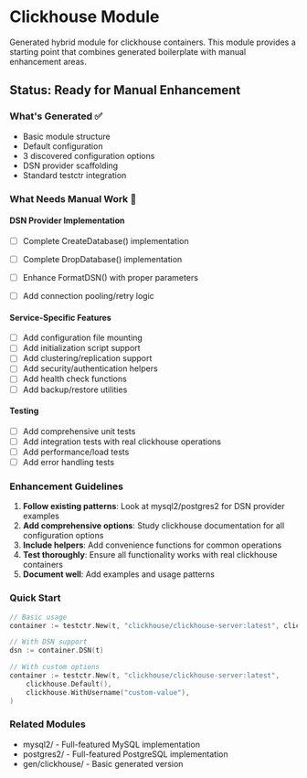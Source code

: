 # Clickhouse Module

Generated hybrid module for clickhouse containers. This module provides a starting point that combines generated boilerplate with manual enhancement areas.

## Status: Ready for Manual Enhancement

### What's Generated ✅
- Basic module structure
- Default configuration
- 3 discovered configuration options
- DSN provider scaffolding
- Standard testctr integration

### What Needs Manual Work 🔨

#### DSN Provider Implementation
- [ ] Complete CreateDatabase() implementation
- [ ] Complete DropDatabase() implementation  
- [ ] Enhance FormatDSN() with proper parameters
- [ ] Add connection pooling/retry logic


#### Service-Specific Features
- [ ] Add configuration file mounting
- [ ] Add initialization script support
- [ ] Add clustering/replication support
- [ ] Add security/authentication helpers
- [ ] Add health check functions
- [ ] Add backup/restore utilities

#### Testing
- [ ] Add comprehensive unit tests
- [ ] Add integration tests with real clickhouse operations
- [ ] Add performance/load tests
- [ ] Add error handling tests

### Enhancement Guidelines

1. **Follow existing patterns**: Look at mysql2/postgres2 for DSN provider examples
2. **Add comprehensive options**: Study clickhouse documentation for all configuration options
3. **Include helpers**: Add convenience functions for common operations
4. **Test thoroughly**: Ensure all functionality works with real clickhouse containers
5. **Document well**: Add examples and usage patterns

### Quick Start

```go
// Basic usage
container := testctr.New(t, "clickhouse/clickhouse-server:latest", clickhouse.Default())

// With DSN support
dsn := container.DSN(t)

// With custom options
container := testctr.New(t, "clickhouse/clickhouse-server:latest", 
    clickhouse.Default(),
    clickhouse.WithUsername("custom-value"),
)
```

### Related Modules
- mysql2/ - Full-featured MySQL implementation  
- postgres2/ - Full-featured PostgreSQL implementation
- gen/clickhouse/ - Basic generated version
